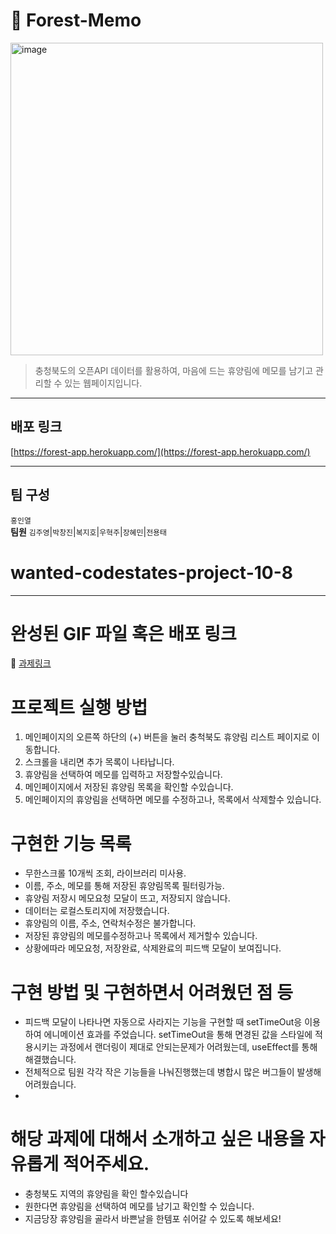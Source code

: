 
# 🌳 Forest-Memo

<img width="500" alt="image" src="https://user-images.githubusercontent.com/82592845/155390853-41dff1fd-90bf-4453-9117-4e8849155e83.png">

> 충청북도의 오픈API 데이터를 활용하여, 마음에 드는 휴양림에 메모를 남기고 관리할 수 있는 웹페이지입니다.

---

## 배포 링크

[https://forest-app.herokuapp.com/](https://forest-app.herokuapp.com/)

---

## 팀 구성
`홍인열`
<br/>
**팀원**
`김주영`|`박창진`|`복지호`|`우혁주`|`장혜민`|`전용태`

# wanted-codestates-project-10-8
---
# 완성된 GIF 파일 혹은 배포 링크
📎 [과제링크](https://ecstatic-pike-639534.netlify.app/)

# 프로젝트 실행 방법
 1. 메인페이지의 오른쪽 하단의 (+) 버튼을 눌러 충척북도 휴양림 리스트 페이지로 이동합니다.
 2. 스크롤을 내리면 추가 목록이 나타납니다.
 3. 휴양림을 선택하여 메모를 입력하고 저장할수있습니다.
 4. 메인페이지에서 저장된 휴양림 목록을 확인할 수있습니다.
 5. 메인페이지의 휴양림을 선택하면 메모를 수정하고나, 목록에서 삭제할수 있습니다.
 
# 구현한 기능 목록
 - 무한스크롤 10개씩 조회, 라이브러리 미사용.
 - 이름, 주소, 메모를 통해 저장된 휴양림목록 필터링가능.
 - 휴양림 저장시 메모요청 모달이 뜨고, 저장되지 않습니다.
 - 데이터는 로컬스토리지에 저장했습니다.
 - 휴양림의 이름, 주소, 연락처수정은 불가합니다.
 - 저장된 휴양림의 메모를수정하고나 목록에서 제거할수 있습니다.
 - 상황에따라 메모요청, 저장완료, 삭제완료의 피드백 모달이 보여집니다.
 
# 구현 방법 및 구현하면서 어려웠던 점 등
- 피드백 모달이 나타나면 자동으로 사라지는 기능을 구현할 때 setTimeOut응 이용하여 에니메이션 효과를 주었습니다. setTimeOut을 통해 면경된 값을 스타일에 적용시키는 과정에서 랜더링이 제대로 안되는문제가 어려웠는데, useEffect를 통해 해결했습니다.
- 전체적으로 팀원 각각 작은 기능들을 나눠진행했는데 병합시 많은 버그들이 발생해 어려웠습니다.
- 


# 해당 과제에 대해서 소개하고 싶은 내용을 자유롭게 적어주세요.
- 충청북도 지역의 휴양림을 확인 할수있습니다
- 원한다면 휴양림을 선택하여 메모를 남기고 확인할 수 있습니다.
- 지금당장 휴양림을 골라서 바쁜날을 한템포 쉬어갈 수 있도록 해보세요!


